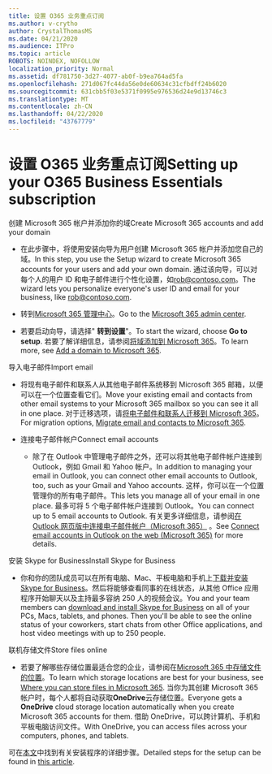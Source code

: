 ```yaml
---
title: 设置 O365 业务重点订阅
ms.author: v-crytho
author: CrystalThomasMS
ms.date: 04/21/2020
ms.audience: ITPro
ms.topic: article
ROBOTS: NOINDEX, NOFOLLOW
localization_priority: Normal
ms.assetid: df781750-3d27-4077-ab0f-b9ea764ad5fa
ms.openlocfilehash: 271d067fc44da56e0de60634c31cfbdff24b6020
ms.sourcegitcommit: 631cbb5f03e5371f0995e976536d24e9d13746c3
ms.translationtype: MT
ms.contentlocale: zh-CN
ms.lasthandoff: 04/22/2020
ms.locfileid: "43767779"
---
```

# <a name="setting-up-your-o365-business-essentials-subscription"></a><span data-ttu-id="87865-102">设置 O365 业务重点订阅</span><span class="sxs-lookup"><span data-stu-id="87865-102">Setting up your O365 Business Essentials subscription</span></span>

<span data-ttu-id="87865-103">创建 Microsoft 365 帐户并添加你的域</span><span class="sxs-lookup"><span data-stu-id="87865-103">Create Microsoft 365 accounts and add your domain</span></span>
  
- <span data-ttu-id="87865-104">在此步骤中，将使用安装向导为用户创建 Microsoft 365 帐户并添加您自己的域。</span><span class="sxs-lookup"><span data-stu-id="87865-104">In this step, you use the Setup wizard to create Microsoft 365 accounts for your users and add your own domain.</span></span> <span data-ttu-id="87865-105">通过该向导，可以对每个人的用户 ID 和电子邮件进行个性化设置，如[rob@contoso.com](mailto:rob@contoso.com)。</span><span class="sxs-lookup"><span data-stu-id="87865-105">The wizard lets you personalize everyone's user ID and email for your business, like [rob@contoso.com](mailto:rob@contoso.com).</span></span>
    
- <span data-ttu-id="87865-106">转到[Microsoft 365 管理中心](https://login.partner.microsoftonline.cn/)。</span><span class="sxs-lookup"><span data-stu-id="87865-106">Go to the [Microsoft 365 admin center](https://login.partner.microsoftonline.cn/).</span></span>
    
- <span data-ttu-id="87865-107">若要启动向导，请选择" **转到设置**"。</span><span class="sxs-lookup"><span data-stu-id="87865-107">To start the wizard, choose **Go to setup**.</span></span> <span data-ttu-id="87865-108">若要了解详细信息，请参阅[将域添加到 Microsoft 365](https://docs.microsoft.com/office365/admin/setup/add-domain)。</span><span class="sxs-lookup"><span data-stu-id="87865-108">To learn more, see [Add a domain to Microsoft 365](https://docs.microsoft.com/office365/admin/setup/add-domain).</span></span>
    
<span data-ttu-id="87865-109">导入电子邮件</span><span class="sxs-lookup"><span data-stu-id="87865-109">Import email</span></span>
  
- <span data-ttu-id="87865-110">将现有电子邮件和联系人从其他电子邮件系统移到 Microsoft 365 邮箱，以便可以在一个位置查看它们。</span><span class="sxs-lookup"><span data-stu-id="87865-110">Move your existing email and contacts from other email systems to your Microsoft 365 mailbox so you can see it all in one place.</span></span> <span data-ttu-id="87865-111">对于迁移选项，请[将电子邮件和联系人迁移到 Microsoft 365](https://docs.microsoft.com/office365/admin/setup/migrate-email-and-contacts-admin)。</span><span class="sxs-lookup"><span data-stu-id="87865-111">For migration options, [Migrate email and contacts to Microsoft 365](https://docs.microsoft.com/office365/admin/setup/migrate-email-and-contacts-admin).</span></span>
    
- <span data-ttu-id="87865-112">连接电子邮件帐户</span><span class="sxs-lookup"><span data-stu-id="87865-112">Connect email accounts</span></span>
    
  - <span data-ttu-id="87865-113">除了在 Outlook 中管理电子邮件之外，还可以将其他电子邮件帐户连接到 Outlook，例如 Gmail 和 Yahoo 帐户。</span><span class="sxs-lookup"><span data-stu-id="87865-113">In addition to managing your email in Outlook, you can connect other email accounts to Outlook, too, such as your Gmail and Yahoo accounts.</span></span> <span data-ttu-id="87865-114">这样，你可以在一个位置管理你的所有电子邮件。</span><span class="sxs-lookup"><span data-stu-id="87865-114">This lets you manage all of your email in one place.</span></span> <span data-ttu-id="87865-115">最多可将 5 个电子邮件帐户连接到 Outlook。</span><span class="sxs-lookup"><span data-stu-id="87865-115">You can connect up to 5 email accounts to Outlook.</span></span> <span data-ttu-id="87865-116">有关更多详细信息，请参阅[在 Outlook 网页版中连接电子邮件帐户（Microsoft 365）](https://support.office.com/Article/Connect-email-accounts-in-Outlook-on-the-web-Office-365-d7012ff0-924f-4f78-8aca-c3912d886c4d) 。</span><span class="sxs-lookup"><span data-stu-id="87865-116">See [Connect email accounts in Outlook on the web (Microsoft 365)](https://support.office.com/Article/Connect-email-accounts-in-Outlook-on-the-web-Office-365-d7012ff0-924f-4f78-8aca-c3912d886c4d) for more details.</span></span> 
    
<span data-ttu-id="87865-117">安装 Skype for Business</span><span class="sxs-lookup"><span data-stu-id="87865-117">Install Skype for Business</span></span>
  
- <span data-ttu-id="87865-p105">你和你的团队成员可以在所有电脑、Mac、平板电脑和手机上[下载并安装 Skype for Business](https://support.office.com/Article/download-and-install-Skype-for-Business-8a0d4da8-9d58-44f9-9759-5c8f340cb3fb)。然后将能够查看同事的在线状态，从其他 Office 应用程序开始聊天以及主持最多容纳 250 人的视频会议。</span><span class="sxs-lookup"><span data-stu-id="87865-p105">You and your team members can [download and install Skype for Business](https://support.office.com/Article/download-and-install-Skype-for-Business-8a0d4da8-9d58-44f9-9759-5c8f340cb3fb) on all of your PCs, Macs, tablets, and phones. Then you'll be able to see the online status of your coworkers, start chats from other Office applications, and host video meetings with up to 250 people.</span></span> 
    
<span data-ttu-id="87865-120">联机存储文件</span><span class="sxs-lookup"><span data-stu-id="87865-120">Store files online</span></span>
  
- <span data-ttu-id="87865-121">若要了解哪些存储位置最适合您的企业，请参阅在[Microsoft 365 中存储文件的位置](https://support.office.com/article/c7c20284-bc94-47f4-9728-d28e9daf0790.aspx)。</span><span class="sxs-lookup"><span data-stu-id="87865-121">To learn which storage locations are best for your business, see [Where you can store files in Microsoft 365](https://support.office.com/article/c7c20284-bc94-47f4-9728-d28e9daf0790.aspx).</span></span> <span data-ttu-id="87865-122">当你为其创建 Microsoft 365 帐户时，每个人都将自动获取**OneDrive**云存储位置。</span><span class="sxs-lookup"><span data-stu-id="87865-122">Everyone gets a **OneDrive** cloud storage location automatically when you create Microsoft 365 accounts for them.</span></span> <span data-ttu-id="87865-123">借助 OneDrive，可以跨计算机、手机和平板电脑访问文件。</span><span class="sxs-lookup"><span data-stu-id="87865-123">With OneDrive, you can access files across your computers, phones, and tablets.</span></span> 
    
<span data-ttu-id="87865-124">可在[本文](https://docs.microsoft.com/office365/admin/setup/setup)中找到有关安装程序的详细步骤。</span><span class="sxs-lookup"><span data-stu-id="87865-124">Detailed steps for the setup can be found in [this article](https://docs.microsoft.com/office365/admin/setup/setup).</span></span>
  

